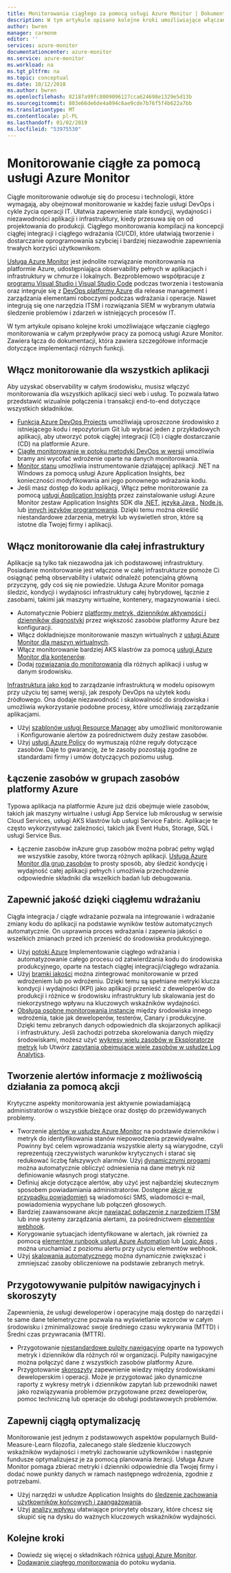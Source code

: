 ```yaml
---
title: Monitorowania ciągłego za pomocą usługi Azure Monitor | Dokumentacja firmy Microsoft
description: W tym artykule opisano kolejne kroki umożliwiające włączanie ciągłego monitorowania w całym przepływów pracy za pomocą usługi Azure Monitor.
author: bwren
manager: carmonm
editor: ''
services: azure-monitor
documentationcenter: azure-monitor
ms.service: azure-monitor
ms.workload: na
ms.tgt_pltfrm: na
ms.topic: conceptual
ms.date: 10/12/2018
ms.author: bwren
ms.openlocfilehash: 82187a99fc8009096127cca624698e1329e5d13b
ms.sourcegitcommit: 803e66de6de4a094c6ae9cde7b76f5f4b622a7bb
ms.translationtype: MT
ms.contentlocale: pl-PL
ms.lasthandoff: 01/02/2019
ms.locfileid: "53975530"
---
```

# <a name="continuous-monitoring-with-azure-monitor"></a>Monitorowanie ciągłe za pomocą usługi Azure Monitor

Ciągłe monitorowanie odwołuje się do procesu i technologii, które wymagają, aby obejmował monitorowanie w każdej fazie usługi DevOps i cykle życia operacji IT. Ułatwia zapewnienie stale kondycji, wydajności i niezawodności aplikacji i infrastruktury, kiedy przesuwa się on od projektowania do produkcji. Ciągłego monitorowania kompilacji na koncepcji ciągłej integracji i ciągłego wdrażania (CI/CD), które ułatwiają tworzenie i dostarczanie oprogramowania szybciej i bardziej niezawodnie zapewnienia trwałych korzyści użytkownikom.

[Usługa Azure Monitor](overview.md) jest jednolite rozwiązanie monitorowania na platformie Azure, udostępniająca observability pełnych w aplikacjach i infrastruktury w chmurze i lokalnych. Bezproblemowo współpracuje z [programu Visual Studio i Visual Studio Code](https://visualstudio.microsoft.com/) podczas tworzenia i testowania oraz integruje się z [DevOps platformy Azure](/azure/devops/user-guide/index) dla release management i zarządzania elementami roboczymi podczas wdrażania i operacje. Nawet integrują się one narzędzia ITSM i rozwiązania SIEM w wybranym ułatwia śledzenie problemów i zdarzeń w istniejących procesów IT.

W tym artykule opisano kolejne kroki umożliwiające włączanie ciągłego monitorowania w całym przepływów pracy za pomocą usługi Azure Monitor. Zawiera łącza do dokumentacji, która zawiera szczegółowe informacje dotyczące implementacji różnych funkcji.


## <a name="enable-monitoring-for-all-your-applications"></a>Włącz monitorowanie dla wszystkich aplikacji
Aby uzyskać observability w całym środowisku, musisz włączyć monitorowania dla wszystkich aplikacji sieci web i usług. To pozwala łatwo przedstawić wizualnie połączenia i transakcji end-to-end dotyczące wszystkich składników.

- [Funkcja Azure DevOps Projects](../devops-project/overview.md) umożliwiają uproszczone środowisko z istniejącego kodu i repozytorium Git lub wybrać jeden z przykładowych aplikacji, aby utworzyć potok ciągłej integracji (CI) i ciągłe dostarczanie (CD) na platformie Azure.
- [Ciągłe monitorowanie w potoku metodyki DevOps w wersji](../application-insights/app-insights-vsts-continuous-monitoring.md) umożliwia bramy ani wycofać wdrożenie oparte na danych monitorowania.
- [Monitor stanu](../azure-monitor/app/monitor-performance-live-website-now.md) umożliwia instrumentowanie działającej aplikacji .NET na Windows za pomocą usługi Azure Application Insights, bez konieczności modyfikowania ani jego ponownego wdrażania kodu.
- Jeśli masz dostęp do kodu aplikacji, Włącz pełne monitorowanie za pomocą [usługi Application Insights](../application-insights/app-insights-overview.md) przez zainstalowanie usługi Azure Monitor zestaw Application Insights SDK dla [.NET](../application-insights/quick-monitor-portal.md), [języka Java ](../application-insights/app-insights-java-quick-start.md), [Node.js](../application-insights/app-insights-nodejs-quick-start.md), lub [innych języków programowania](../application-insights/app-insights-platforms.md). Dzięki temu można określić niestandardowe zdarzenia, metryki lub wyświetleń stron, które są istotne dla Twojej firmy i aplikacji.



## <a name="enable-monitoring-for-your-entire-infrastructure"></a>Włącz monitorowanie dla całej infrastruktury
Aplikacje są tylko tak niezawodna jak ich podstawowej infrastruktury. Posiadanie monitorowanie jest włączone w całej infrastrukturze pomoże Ci osiągnąć pełną observability i ułatwić odnaleźć potencjalną główną przyczynę, gdy coś się nie powiedzie. Usługa Azure Monitor pomaga śledzić, kondycji i wydajności infrastruktury całej hybrydowej, łącznie z zasobami, takimi jak maszyny wirtualne, kontenery, magazynowania i sieci.

- Automatycznie Pobierz [platformy metryk, dzienników aktywności i dzienników diagnostyki](platform/data-sources.md) przez większość zasobów platformy Azure bez konfiguracji.
- Włącz dokładniejsze monitorowanie maszyn wirtualnych z [usługi Azure Monitor dla maszyn wirtualnych](insights/vminsights-overview.md).
-  Włącz monitorowanie bardziej AKS klastrów za pomocą [usługi Azure Monitor dla kontenerów](insights/container-insights-overview.md).
- Dodaj [rozwiązania do monitorowania](insights/solutions-inventory.md) dla różnych aplikacji i usług w danym środowisku.


[Infrastruktura jako kod](/devops/learn/what-is-infrastructure-as-code) to zarządzanie infrastrukturą w modelu opisowym przy użyciu tej samej wersji, jak zespoły DevOps na użytek kodu źródłowego. Ona dodaje niezawodność i skalowalność do środowiska i umożliwia wykorzystanie podobne procesy, które umożliwiają zarządzanie aplikacjami.

-  Użyj [szablonów usługi Resource Manager](platform/template-workspace-configuration.md) aby umożliwić monitorowanie i Konfigurowanie alertów za pośrednictwem duży zestaw zasobów.
- Użyj [usługi Azure Policy](../governance/policy/overview.md) do wymuszają różne reguły dotyczące zasobów. Daje to gwarancję, że te zasoby pozostają zgodne ze standardami firmy i umów dotyczących poziomu usług. 


##  <a name="combine-resources-in-azure-resource-groups"></a>Łączenie zasobów w grupach zasobów platformy Azure
Typowa aplikacja na platformie Azure już dziś obejmuje wiele zasobów, takich jak maszyny wirtualne i usługi App Service lub mikrousług w serwisie Cloud Services, usługi AKS klastrów lub usługi Service Fabric. Aplikacje te często wykorzystywać zależności, takich jak Event Hubs, Storage, SQL i usługi Service Bus.

- Łączenie zasobów inAzure grup zasobów można pobrać pełny wgląd we wszystkie zasoby, które tworzą różnych aplikacji. [Usługa Azure Monitor dla grup zasobów](../azure-monitor/insights/resource-group-insights.md) to prosty sposób, aby śledzić kondycję i wydajność całej aplikacji pełnych i umożliwia przechodzenie odpowiednie składniki dla wszelkich badań lub debugowania.

## <a name="ensure-quality-through-continuous-deployment"></a>Zapewnić jakość dzięki ciągłemu wdrażaniu
Ciągła integracja / ciągłe wdrażanie pozwala na integrowanie i wdrażanie zmiany kodu do aplikacji na podstawie wyników testów automatycznych automatycznie. On usprawnia proces wdrażania i zapewnia jakości o wszelkich zmianach przed ich przenieść do środowiska produkcyjnego.


- Użyj [potoki Azure](/azure/devops/pipelines) Implementowanie ciągłego wdrażania i automatyzowanie całego procesu od zatwierdzania kodu do środowiska produkcyjnego, oparte na testach ciągłej integracji/ciągłego wdrażania.
- Użyj [bramki jakości](/devops/pipelines/release/approvals/gates) można zintegrować monitorowanie w przed wdrożeniem lub po wdrożeniu. Dzięki temu są spełniane metryki klucza kondycji i wydajności (KPI) jako aplikacji przenieść z deweloperów do produkcji i różnice w środowisku infrastruktury lub skalowania jest do niekorzystnego wpływu na kluczowych wskaźników wydajności.
- [Obsługa osobne monitorowania instancje](../application-insights/app-insights-separate-resources.md) między środowiska innego wdrożenia, takie jak deweloperów, testerów, Canary i produkcyjne. Dzięki temu zebranych danych odpowiednich dla skojarzonych aplikacji i infrastruktury. Jeśli zachodzi potrzeba skorelowania danych między środowiskami, możesz użyć [wykresy wielu zasobów w Eksploratorze metryk](../azure-monitor/platform/metrics-charts.md) lub Utwórz [zapytania obejmujące wiele zasobów w usłudze Log Analytics](log-query/cross-workspace-query.md).


## <a name="create-actionable-alerts-with-actions"></a>Tworzenie alertów informacje z możliwością działania za pomocą akcji
Krytyczne aspekty monitorowania jest aktywnie powiadamiającą administratorów o wszystkie bieżące oraz dostęp do przewidywanych problemy. 

- Tworzenie [alertów w usłudze Azure Monitor](../azure-monitor/platform/alerts-overview.md) na podstawie dzienników i metryk do identyfikowania stanów niepowodzenia przewidywalne. Powinny być celem wprowadzania wszystkie alerty są wiarygodne, czyli reprezentują rzeczywistych warunków krytycznych i starać się redukować liczbę fałszywych alarmów. Użyj [dynamicznymi progami](platform/alerts-dynamic-thresholds.md) można automatycznie obliczyć odniesienia na dane metryk niż definiowanie własnych progi statyczne. 
- Definiuj akcje dotyczące alertów, aby użyć jest najbardziej skutecznym sposobem powiadamiania administratorów. Dostępne [akcje w przypadku powiadomień](platform/action-groups.md#create-an-action-group-by-using-the-azure-portal) są wiadomości SMS, wiadomości e-mail, powiadomienia wypychane lub połączeń głosowych.
- Bardziej zaawansowane akcje [nawiązać połączenie z narzędziem ITSM](platform/itsmc-overview.md) lub inne systemy zarządzania alertami, za pośrednictwem [elementów webhook](platform/activity-log-alerts-webhook.md).
- Korygowanie sytuacjach identyfikowane w alertach, jak również za pomocą [elementów runbook usługi Azure Automation](../automation/automation-webhooks.md) lub [Logic Apps](/connectors/custom-connectors/create-webhook-trigger) , można uruchamiać z poziomu alertu przy użyciu elementów webhook. 
- Użyj [skalowania automatycznego](../azure-monitor/learn/tutorial-autoscale-performance-schedule.md) można dynamicznie zwiększać i zmniejszać zasoby obliczeniowe na podstawie zebranych metryk.

## <a name="prepare-dashboards-and-workbooks"></a>Przygotowywanie pulpitów nawigacyjnych i skoroszyty
Zapewnienia, że usługi deweloperów i operacyjne mają dostęp do narzędzi i te same dane telemetryczne pozwala na wyświetlanie wzorców w całym środowisku i zminimalizować swoje średniego czasu wykrywania (MTTD) i Średni czas przywracania (MTTR).

- Przygotowanie [niestandardowe pulpity nawigacyjne](../application-insights/app-insights-tutorial-dashboards.md) oparte na typowych metryk i dzienników dla różnych ról w organizacji. Pulpity nawigacyjne można połączyć dane z wszystkich zasobów platformy Azure.
- Przygotowanie [skoroszyty](../application-insights/app-insights-usage-workbooks.md) zapewnienie wiedzy między środowiskami deweloperskim i operacji. Może je przygotować jako dynamiczne raporty z wykresy metryk i dzienników zapytań lub przewodniki nawet jako rozwiązywania problemów przygotowane przez deweloperów, pomoc techniczną lub operacje do obsługi podstawowych problemów.

## <a name="continuously-optimize"></a>Zapewnij ciągłą optymalizację
 Monitorowanie jest jednym z podstawowych aspektów popularnych Build-Measure-Learn filozofia, zalecanego stale śledzenie kluczowych wskaźników wydajności i metryki zachowanie użytkowników i następnie fundusze optymalizujesz je za pomocą planowania iteracji. Usługa Azure Monitor pomaga zbierać metryki i dzienniki odpowiednie dla Twojej firmy i dodać nowe punkty danych w ramach następnego wdrożenia, zgodnie z potrzebami.

- Użyj narzędzi w usłudze Application Insights do [śledzenie zachowania użytkowników końcowych i zaangażowania](../application-insights/app-insights-tutorial-users.md).
- Użyj [analizy wpływu](../application-insights/app-insights-usage-impact.md) ułatwiające priorytety obszary, które chcesz się skupić się na dysku do ważnych kluczowych wskaźników wydajności.


## <a name="next-steps"></a>Kolejne kroki

- Dowiedz się więcej o składnikach różnica [usługi Azure Monitor](overview.md).
- [Dodawanie ciągłego monitorowania](../application-insights/app-insights-vsts-continuous-monitoring.md) do potoku wydania.